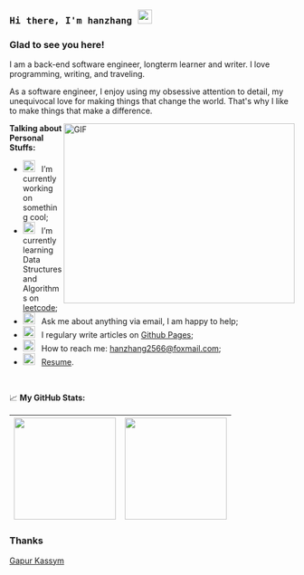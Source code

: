 ### <samp>Hi there, I'm hanzhang <img src="https://media.giphy.com/media/hvRJCLFzcasrR4ia7z/giphy.gif" width="25"> </samp>

### Glad to see you here!

I am a back-end software engineer, longterm learner and writer. I love programming, writing, and traveling.

As a software engineer, I enjoy using my obsessive attention to detail, my unequivocal love for making things that change the world. That's why I like to make things that make a difference.


<img align="right" alt="GIF" src="https://github.com/Gapur/Gapur/blob/main/assets/coding.gif?raw=true" width="408" height="318" />

**Talking about Personal Stuffs:**

- <img src="https://github.com/Gapur/Gapur/blob/main/assets/developer.gif?raw=true" width="21" />&nbsp;&nbsp; I’m currently working on something cool;
- <img src="https://github.com/Gapur/Gapur/blob/main/assets/lightning.gif?raw=true" width="21" />&nbsp;&nbsp; I’m currently learning Data Structures and Algorithms on [leetcode](https://leetcode.com/GKassym);
- <img src="https://github.com/Gapur/Gapur/blob/main/assets/message.gif?raw=true" width="21" />&nbsp;&nbsp; Ask me about anything via email, I am happy to help;
- <img src="https://github.com/Gapur/Gapur/blob/main/assets/laptop.gif?raw=true" width="21" />&nbsp;&nbsp; I regulary write articles on [Github Pages](https://hanzhang2566.github.io);
- <img src="https://github.com/Gapur/Gapur/blob/main/assets/letterbox.gif?raw=true" width="21" />&nbsp;&nbsp; How to reach me: hanzhang2566@foxmail.com;
- <img src="https://github.com/Gapur/Gapur/blob/main/assets/doc.gif?raw=true" width="21" />&nbsp;&nbsp; [Resume](http://hanzhang2566.github.io/about/).

</br>

📈 **My GitHub Stats:**

| <img height="180em" src="https://github-readme-stats.vercel.app/api?username=hanzhang2566&layout=default&show_icons=true&theme=cobalt&bg_color=DEG,b9586f,904e95" /> | <img height="180em" src="https://github-readme-stats.vercel.app/api/top-langs/?username=hanzhang2566&layout=default"/> |
| ------------------------------------------------------------ | ------------------------------------------------------------ |

### Thanks

[Gapur Kassym](https://github.com/Gapur)
